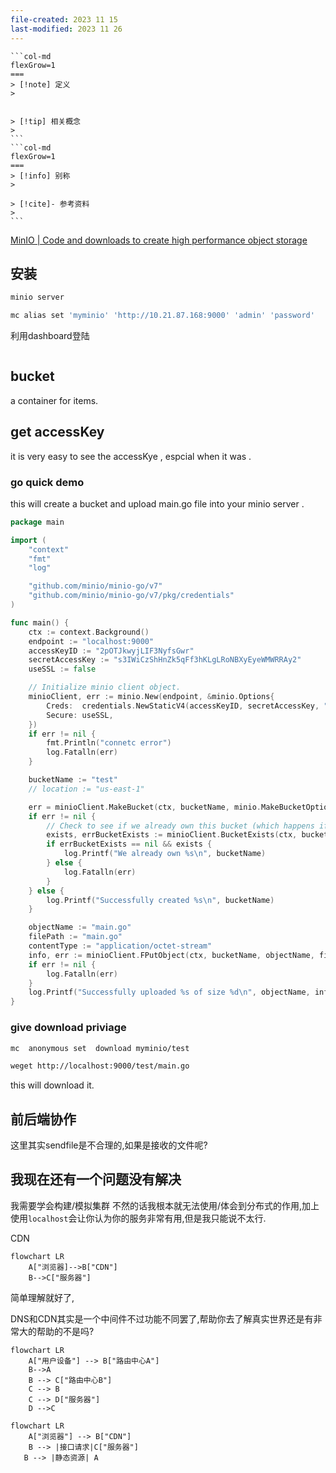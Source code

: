 ```yaml
---
file-created: 2023 11 15
last-modified: 2023 11 26
---
```


````col
```col-md
flexGrow=1
===
> [!note] 定义
> 


> [!tip] 相关概念
> 
```
```col-md
flexGrow=1
===
> [!info] 别称
> 

> [!cite]- 参考资料
> 
```
````


[MinIO | Code and downloads to create high performance object storage](https://min.io/download#/linux)

## 安装

```bash
minio server 
```


```bash
mc alias set 'myminio' 'http://10.21.87.168:9000' 'admin' 'password' 
```

利用dashboard登陆 
```

```

## bucket 

a container for items. 

## get accessKey

it is very easy to see the accessKye , espcial when it was . 


### go quick demo 

this will create a bucket and upload main.go file into your minio server . 
```go
package main

import (
	"context"
	"fmt"
	"log"

	"github.com/minio/minio-go/v7"
	"github.com/minio/minio-go/v7/pkg/credentials"
)

func main() {
	ctx := context.Background()
	endpoint := "localhost:9000"
	accessKeyID := "2pOTJkwyjLIF3NyfsGwr"
	secretAccessKey := "s3IWiCzShHnZk5qFf3hKLgLRoNBXyEyeWMWRRAy2"
	useSSL := false

	// Initialize minio client object.
	minioClient, err := minio.New(endpoint, &minio.Options{
		Creds:  credentials.NewStaticV4(accessKeyID, secretAccessKey, ""),
		Secure: useSSL,
	})
	if err != nil {
		fmt.Println("connetc error")
		log.Fatalln(err)
	}

	bucketName := "test"
	// location := "us-east-1"

	err = minioClient.MakeBucket(ctx, bucketName, minio.MakeBucketOptions{})
	if err != nil {
		// Check to see if we already own this bucket (which happens if you run this twice)
		exists, errBucketExists := minioClient.BucketExists(ctx, bucketName)
		if errBucketExists == nil && exists {
			log.Printf("We already own %s\n", bucketName)
		} else {
			log.Fatalln(err)
		}
	} else {
		log.Printf("Successfully created %s\n", bucketName)
	}

	objectName := "main.go"
	filePath := "main.go"
	contentType := "application/octet-stream"
	info, err := minioClient.FPutObject(ctx, bucketName, objectName, filePath, minio.PutObjectOptions{ContentType: contentType})
	if err != nil {
		log.Fatalln(err)
	}
	log.Printf("Successfully uploaded %s of size %d\n", objectName, info.Size)
}

```

### give download priviage 

```bash
mc  anonymous set  download myminio/test
```

```bash
weget http://localhost:9000/test/main.go
```

this will download it. 

## 前后端协作 

这里其实sendfile是不合理的,如果是接收的文件呢? 


## 我现在还有一个问题没有解决

我需要学会构建/模拟集群 不然的话我根本就无法使用/体会到分布式的作用,加上使用`localhost`会让你认为你的服务非常有用,但是我只能说不太行. 




CDN

```mermaid
flowchart LR
    A["浏览器]-->B["CDN"]
    B-->C["服务器"]     
```


简单理解就好了,


DNS和CDN其实是一个中间件不过功能不同罢了,帮助你去了解真实世界还是有非常大的帮助的不是吗? 


```mermaid
flowchart LR
    A["用户设备"] --> B["路由中心A"] 
    B-->A
    B --> C["路由中心B"]
    C --> B
    C --> D["服务器"]
    D -->C
```



```mermaid
flowchart LR
    A["浏览器"] --> B["CDN"] 
    B --> |接口请求|C["服务器"]
   B --> |静态资源| A
```


